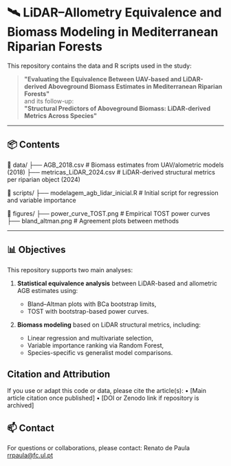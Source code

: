 # 🛰️ LiDAR–Allometry Equivalence and Biomass Modeling in Mediterranean Riparian Forests

This repository contains the data and R scripts used in the study:

> **"Evaluating the Equivalence Between UAV-based and LiDAR-derived Aboveground Biomass Estimates in Mediterranean Riparian Forests"**  
> and its follow-up:  
> **"Structural Predictors of Aboveground Biomass: LiDAR-derived Metrics Across Species"**

---

## 📦 Contents

📁 data/
├── AGB_2018.csv              # Biomass estimates from UAV/alometric models (2018)
├── metricas_LiDAR_2024.csv  # LiDAR-derived structural metrics per riparian object (2024)

📁 scripts/
├── modelagem_agb_lidar_inicial.R    # Initial script for regression and variable importance

📁 figures/
├── power_curve_TOST.png     # Empirical TOST power curves
├── bland_altman.png         # Agreement plots between methods

---

## 📊 Objectives

This repository supports two main analyses:

1. **Statistical equivalence analysis** between LiDAR-based and allometric AGB estimates using:
   - Bland–Altman plots with BCa bootstrap limits,
   - TOST with bootstrap-based power curves.

2. **Biomass modeling** based on LiDAR structural metrics, including:
   - Linear regression and multivariate selection,
   - Variable importance ranking via Random Forest,
   - Species-specific vs generalist model comparisons.
   
## Citation and Attribution

If you use or adapt this code or data, please cite the article(s):
	•	[Main article citation once published]
	•	[DOI or Zenodo link if repository is archived]

## 📫 Contact

For questions or collaborations, please contact:
Renato de Paula
rrpaula@fc.ul.pt

